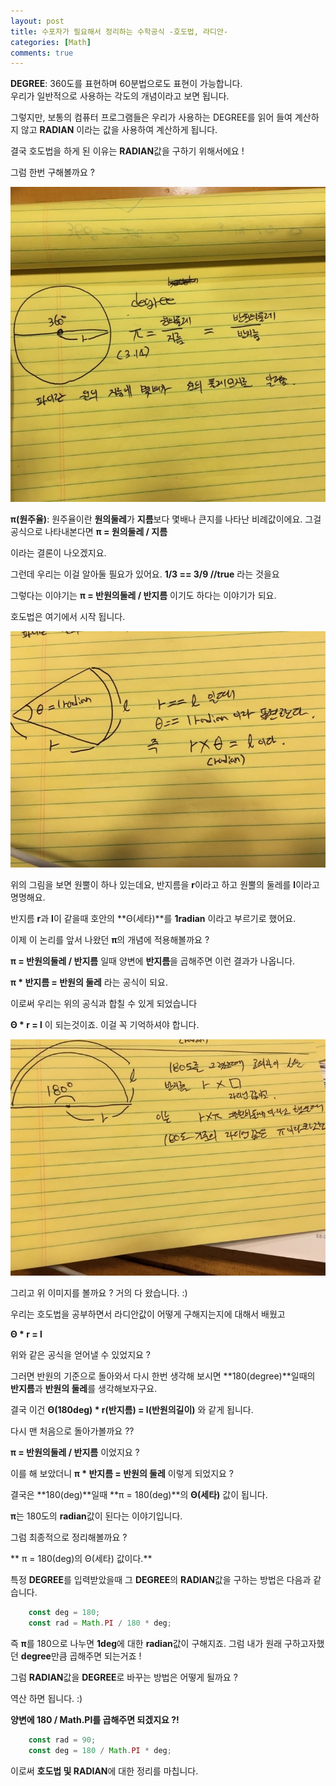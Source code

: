```yaml
---
layout: post
title: 수포자가 필요해서 정리하는 수학공식 -호도법, 라디안- 
categories: [Math]
comments: true
---
```


**DEGREE**: 360도를 표현하며 60분법으로도 표현이 가능합니다.  
우리가 일반적으로 사용하는 각도의 개념이라고 보면 됩니다.  

그렇지만, 보통의 컴퓨터 프로그램들은 우리가 사용하는 DEGREE를 읽어 들여 계산하지 않고 **RADIAN** 이라는 값을 사용하여 계산하게 됩니다.  


결국 호도법을 하게 된 이유는 **RADIAN**값을 구하기 위해서에요 !
 
그럼 한번 구해볼까요 ? 

![이미지](/resources/images/math/hodo_1.jpeg)


**π(원주율)**: 원주율이란 **원의둘레**가 **지름**보다 몇배나 큰지를 나타난 비례값이에요. 그걸 공식으로 나타내본다면 **π = 원의둘레 / 지름**

이라는 결론이 나오겠지요.  


그런데 우리는 이걸 알아둘 필요가 있어요. **1/3 == 3/9 //true** 라는 것을요 

그렇다는 이야기는 **π = 반원의둘레 / 반지름** 이기도 하다는 이야기가 되요. 


호도법은 여기에서 시작 됩니다. 


![이미지](/resources/images/math/hodo_2.jpeg)


위의 그림을 보면 원뿔이 하나 있는데요, 반지름을 **r**이라고 하고 원뿔의 둘레를 **l**이라고 명명해요. 

반지름 **r**과 **l**이 같을때 호안의 **Θ(세타)**를 **1radian** 이라고 부르기로 했어요. 

이제 이 논리를 앞서 나왔던 **π**의 개념에 적용해볼까요 ?



**π = 반원의둘레 / 반지름** 일때 양변에 **반지름**을 곱해주면 이런 결과가 나옵니다.

**π * 반지름 = 반원의 둘레** 라는 공식이 되요. 

이로써 우리는 위의 공식과 합칠 수 있게 되었습니다 


**Θ * r = l** 이 되는것이죠. 이걸 꼭 기억하셔야 합니다. 


![이미지](/resources/images/math/hodo_3.jpeg) 


그리고 위 이미지를 볼까요 ? 거의 다 왔습니다. :) 


우리는 호도법을 공부하면서 라디안값이 어떻게 구해지는지에 대해서 배웠고 

**Θ * r = l**

위와 같은 공식을 얻어낼 수 있었지요 ? 



그러면 반원의 기준으로 돌아와서 다시 한번 생각해 보시면 **180(degree)**일때의 **반지름**과 **반원의 둘레**를 생각해보자구요. 
 
결국 이건 **Θ(180deg) * r(반지름) = l(반원의길이)** 와 같게 됩니다.


다시 맨 처음으로 돌아가볼까요 ?? 

**π = 반원의둘레 / 반지름** 이었지요 ?

이를 해 보았더니 **π * 반지름 = 반원의 둘레**  이렇게 되었지요 ? 

결국은 **180(deg)**일때 **π = 180(deg)**의 **Θ(세타)** 값이 됩니다. 


**π**는 180도의 **radian**값이 된다는 이야기입니다. 


그럼 최종적으로 정리해볼까요 ?


** π = 180(deg)의 Θ(세타) 값이다.**

특정 **DEGREE**를 입력받았을때 그 **DEGREE**의 **RADIAN**값을 구하는 방법은 다음과 같습니다. 

```js
    const deg = 180;
    const rad = Math.PI / 180 * deg;
```

즉 **π**를 180으로 나누면 **1deg**에 대한 **radian**값이 구해지죠. 그럼 내가 원래 구하고자했던 **degree**만큼 곱해주면 되는거죠 !
 
 
그럼 **RADIAN**값을 **DEGREE**로 바꾸는 방법은 어떻게 될까요 ? 

역산 하면 됩니다. :) 

**양변에 180 / Math.PI를 곱해주면 되겠지요 ?!**

```js
    const rad = 90;
    const deg = 180 / Math.PI * deg; 
```





이로써 **호도법 및 RADIAN**에 대한 정리를 마칩니다.



